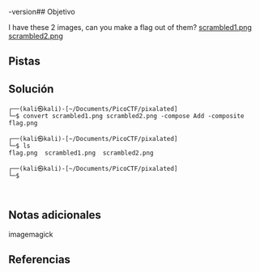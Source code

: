 -version## Objetivo

I have these 2 images, can you make a flag out of them? [scrambled1.png](https://mercury.picoctf.net/static/e8054e22552c6aba591cdf7440eb25e4/scrambled1.png) [scrambled2.png](https://mercury.picoctf.net/static/e8054e22552c6aba591cdf7440eb25e4/scrambled2.png)
## Pistas
## Solución

```
┌──(kali㉿kali)-[~/Documents/PicoCTF/pixalated]
└─$ convert scrambled1.png scrambled2.png -compose Add -composite flag.png
                                                                                                           
┌──(kali㉿kali)-[~/Documents/PicoCTF/pixalated]
└─$ ls
flag.png  scrambled1.png  scrambled2.png
                                                                                                           
┌──(kali㉿kali)-[~/Documents/PicoCTF/pixalated]
└─$ 



```
## Notas adicionales

imagemagick

## Referencias